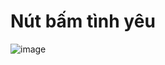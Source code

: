 # Nút bấm tình yêu 

![image](https://github.com/user-attachments/assets/9af5059f-204a-4810-9ab7-5b2e69cbdfe1)
